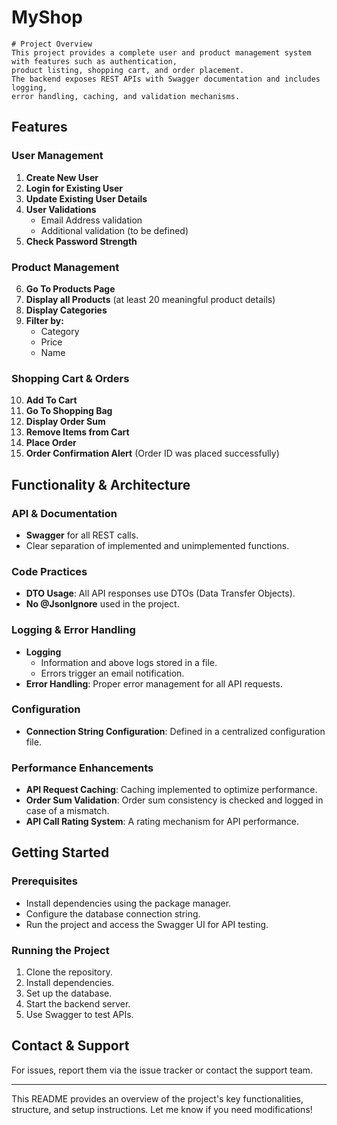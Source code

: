 # MyShop
    # Project Overview
    This project provides a complete user and product management system with features such as authentication,
    product listing, shopping cart, and order placement.
    The backend exposes REST APIs with Swagger documentation and includes logging, 
    error handling, caching, and validation mechanisms.

## Features
### User Management
1. **Create New User**
2. **Login for Existing User**
3. **Update Existing User Details**
4. **User Validations**
   - Email Address validation
   - Additional validation (to be defined)
5. **Check Password Strength**

### Product Management
6. **Go To Products Page**
7. **Display all Products** (at least 20 meaningful product details)
8. **Display Categories**
9. **Filter by:**
   - Category
   - Price
   - Name

### Shopping Cart & Orders
10. **Add To Cart**
11. **Go To Shopping Bag**
12. **Display Order Sum**
13. **Remove Items from Cart**
14. **Place Order**
15. **Order Confirmation Alert** (Order ID was placed successfully)

## Functionality & Architecture
### API & Documentation
- **Swagger** for all REST calls.
- Clear separation of implemented and unimplemented functions.

### Code Practices
- **DTO Usage**: All API responses use DTOs (Data Transfer Objects).
- **No @JsonIgnore** used in the project.

### Logging & Error Handling
- **Logging**
  - Information and above logs stored in a file.
  - Errors trigger an email notification.
- **Error Handling**: Proper error management for all API requests.

### Configuration
- **Connection String Configuration**: Defined in a centralized configuration file.

### Performance Enhancements
- **API Request Caching**: Caching implemented to optimize performance.
- **Order Sum Validation**: Order sum consistency is checked and logged in case of a mismatch.
- **API Call Rating System**: A rating mechanism for API performance.

## Getting Started
### Prerequisites
- Install dependencies using the package manager.
- Configure the database connection string.
- Run the project and access the Swagger UI for API testing.

### Running the Project
1. Clone the repository.
2. Install dependencies.
3. Set up the database.
4. Start the backend server.
5. Use Swagger to test APIs.

## Contact & Support
For issues, report them via the issue tracker or contact the support team.

---

This README provides an overview of the project's key functionalities, structure,
and setup instructions. Let me know if you need modifications!

